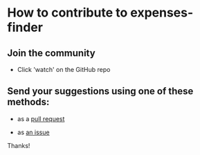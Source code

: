 # How to contribute to expenses-finder

## Join the community

- Click 'watch' on the GitHub repo

## Send your suggestions using one of these methods:

- as a [pull request](https://github.com/yaleman/expenses-finder/pulls)

- as [an issue](https://github.com/yaleman/expenses-finder/issues/new)

Thanks!